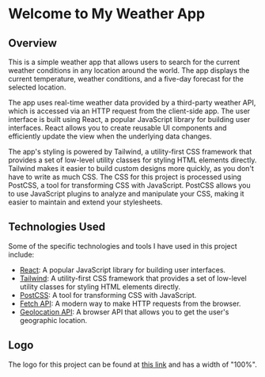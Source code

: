 <!DOCTYPE html>
<html>
<body>
	<h1>Welcome to My Weather App</h1>
	<h2>Overview</h2>
	<p>This is a simple weather app that allows users to search for the current weather conditions in any location around the world. The app displays the current temperature, weather conditions, and a five-day forecast for the selected location.</p>
	<p>The app uses real-time weather data provided by a third-party weather API, which is accessed via an HTTP request from the client-side app. The user interface is built using React, a popular JavaScript library for building user interfaces. React allows you to create reusable UI components and efficiently update the view when the underlying data changes.</p>
	<p>The app's styling is powered by Tailwind, a utility-first CSS framework that provides a set of low-level utility classes for styling HTML elements directly. Tailwind makes it easier to build custom designs more quickly, as you don't have to write as much CSS. The CSS for this project is processed using PostCSS, a tool for transforming CSS with JavaScript. PostCSS allows you to use JavaScript plugins to analyze and manipulate your CSS, making it easier to maintain and extend your stylesheets.</p>
	<h2>Technologies Used</h2>
	<p>Some of the specific technologies and tools I have used in this project include:</p>
	<ul>
		<li>
			<a href="https://reactjs.org/docs/getting-started.html">React</a>: A popular JavaScript library for building user interfaces.
		</li>
		<li>
			<a href="https://v2.tailwindcss.com/docs">Tailwind</a>: A utility-first CSS framework that provides a set of low-level utility classes for styling HTML elements directly.
		</li>
		<li>
			<a href="https://postcss.org/">PostCSS</a>: A tool for transforming CSS with JavaScript.
		</li>
		<li>
			<a href="https://developer.mozilla.org/en-US/docs/Web/API/Fetch_API">Fetch API</a>: A modern way to make HTTP requests from the browser.
		</li>
		<li>
			<a href="https://developer.mozilla.org/en-US/docs/Web/API/Geolocation_API">Geolocation API</a>: A browser API that allows you to get the user's geographic location.
		</li>
	</ul>
	<h2>Logo</h2>
	<p>The logo for this project can be found at <a href="https://media.wired.com/photos/62ad060183fe550206add755/3:4/w_1200,h_1600,c_limit/2022-Weather-Forecast-Science-GettyImages-1235749180.jpg">this link</a> and has a width of "100%".</p>
</body>
</html>

